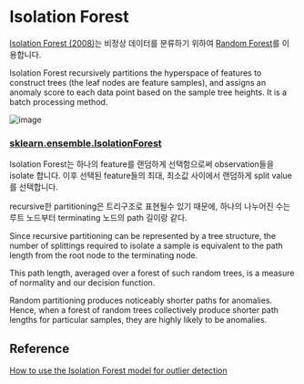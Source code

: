 # Isolation Forest

[Isolation Forest (2008)](https://dl.acm.org/doi/10.1109/ICDM.2008.17)는 비정상 데이터를 분류하기 위하여 [Random Forest](https://github.com/kyopark2014/ML-Algorithms/blob/main/random-forest.md)를 이용합니다.

Isolation Forest recursively partitions the hyperspace of features to construct trees (the leaf nodes are feature samples), and assigns an anomaly score to each data point based on the sample tree heights. It is a batch processing method.
  
![image](https://user-images.githubusercontent.com/52392004/228095136-e95a1976-b4f7-4552-affa-83723dc2b40e.png)


### [sklearn.ensemble.IsolationForest](https://scikit-learn.org/stable/modules/generated/sklearn.ensemble.IsolationForest.html)


Isolation Forest는 하나의 feature를 랜덤하게 선택함으로써 observation들을 isolate 합니다. 이후 선택된 feature들의 최대, 최소값 사이에서 랜덤하게 split value를 선택합니다. 

recursive한 partitioning은 트리구조로 표현될수 있기 때문에, 하나의 나누어진 수는 루트 노드부터 terminating 노드의 path 길이랑 같다. 

Since recursive partitioning can be represented by a tree structure, the number of splittings required to isolate a sample is equivalent to the path length from the root node to the terminating node.



This path length, averaged over a forest of such random trees, is a measure of normality and our decision function.

Random partitioning produces noticeably shorter paths for anomalies. Hence, when a forest of random trees collectively produce shorter path lengths for particular samples, they are highly likely to be anomalies.

## Reference 

[How to use the Isolation Forest model for outlier detection](https://practicaldatascience.co.uk/machine-learning/how-to-use-the-isolation-forest-model-for-outlier-detection)

